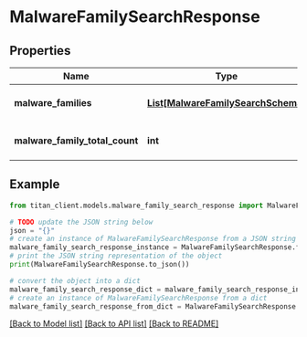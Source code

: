 # MalwareFamilySearchResponse


## Properties

Name | Type | Description | Notes
------------ | ------------- | ------------- | -------------
**malware_families** | [**List[MalwareFamilySearchSchema]**](MalwareFamilySearchSchema.md) | List of Malware reports. | [optional] 
**malware_family_total_count** | **int** | Total count of matched results. | 

## Example

```python
from titan_client.models.malware_family_search_response import MalwareFamilySearchResponse

# TODO update the JSON string below
json = "{}"
# create an instance of MalwareFamilySearchResponse from a JSON string
malware_family_search_response_instance = MalwareFamilySearchResponse.from_json(json)
# print the JSON string representation of the object
print(MalwareFamilySearchResponse.to_json())

# convert the object into a dict
malware_family_search_response_dict = malware_family_search_response_instance.to_dict()
# create an instance of MalwareFamilySearchResponse from a dict
malware_family_search_response_from_dict = MalwareFamilySearchResponse.from_dict(malware_family_search_response_dict)
```
[[Back to Model list]](../README.md#documentation-for-models) [[Back to API list]](../README.md#documentation-for-api-endpoints) [[Back to README]](../README.md)


